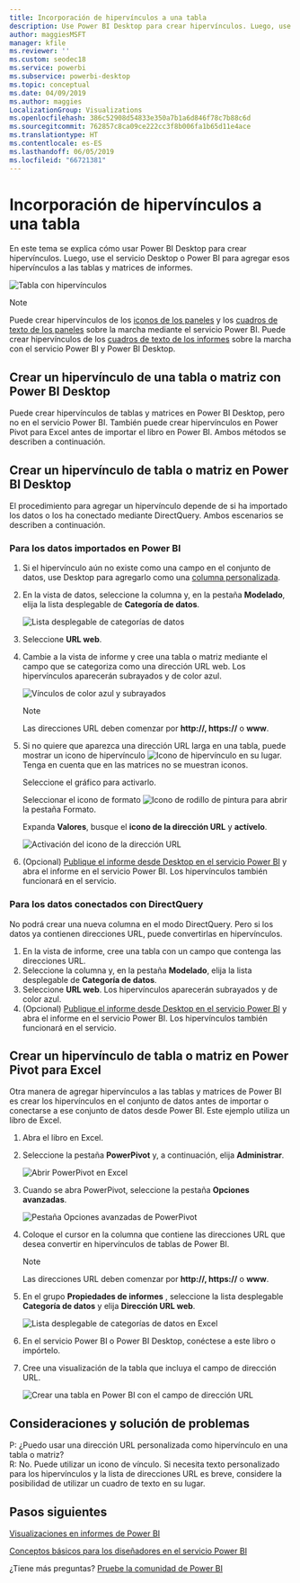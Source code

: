 ```yaml
---
title: Incorporación de hipervínculos a una tabla
description: Use Power BI Desktop para crear hipervínculos. Luego, use Power BI Desktop o el servicio Power BI para agregar esos hipervínculos a las tablas y matrices de informes.
author: maggiesMSFT
manager: kfile
ms.reviewer: ''
ms.custom: seodec18
ms.service: powerbi
ms.subservice: powerbi-desktop
ms.topic: conceptual
ms.date: 04/09/2019
ms.author: maggies
LocalizationGroup: Visualizations
ms.openlocfilehash: 386c52908d54833e350a7b1a6d846f78c7b88c6d
ms.sourcegitcommit: 762857c8ca09ce222cc3f8b006fa1b65d11e4ace
ms.translationtype: HT
ms.contentlocale: es-ES
ms.lasthandoff: 06/05/2019
ms.locfileid: "66721381"
---
```

# <a name="add-hyperlinks-to-a-table"></a>Incorporación de hipervínculos a una tabla
En este tema se explica cómo usar Power BI Desktop para crear hipervínculos. Luego, use el servicio Desktop o Power BI para agregar esos hipervínculos a las tablas y matrices de informes. 

![Tabla con hipervínculos](media/power-bi-hyperlinks-in-tables/hyperlinkedtable.png)

> [!NOTE]
> Puede crear hipervínculos de los [iconos de los paneles](service-dashboard-edit-tile.md) y los [cuadros de texto de los paneles](service-dashboard-add-widget.md) sobre la marcha mediante el servicio Power BI. Puede crear hipervínculos de los [cuadros de texto de los informes](service-add-hyperlink-to-text-box.md) sobre la marcha con el servicio Power BI y Power BI Desktop.
> 

## <a name="to-create-a-hyperlink-in-a-table-or-matrix-using-power-bi-desktop"></a>Crear un hipervínculo de una tabla o matriz con Power BI Desktop
Puede crear hipervínculos de tablas y matrices en Power BI Desktop, pero no en el servicio Power BI. También puede crear hipervínculos en Power Pivot para Excel antes de importar el libro en Power BI. Ambos métodos se describen a continuación.

## <a name="create-a-table-or-matrix-hyperlink-in-power-bi-desktop"></a>Crear un hipervínculo de tabla o matriz en Power BI Desktop
El procedimiento para agregar un hipervínculo depende de si ha importado los datos o los ha conectado mediante DirectQuery. Ambos escenarios se describen a continuación.

### <a name="for-data-imported-into-power-bi"></a>Para los datos importados en Power BI
1. Si el hipervínculo aún no existe como una campo en el conjunto de datos, use Desktop para agregarlo como una [columna personalizada](desktop-common-query-tasks.md).
2. En la vista de datos, seleccione la columna y, en la pestaña **Modelado**, elija la lista desplegable de **Categoría de datos**.
   
    ![Lista desplegable de categorías de datos](media/power-bi-hyperlinks-in-tables/pbi_data_category.png)
3. Seleccione **URL web**.
4. Cambie a la vista de informe y cree una tabla o matriz mediante el campo que se categoriza como una dirección URL web. Los hipervínculos aparecerán subrayados y de color azul.

    ![Vínculos de color azul y subrayados](media/power-bi-hyperlinks-in-tables/power-bi-table-with-hyperlinks2.png)

    > [!NOTE]
    > Las direcciones URL deben comenzar por **http://, https://** o **www**.
    >
   
1. Si no quiere que aparezca una dirección URL larga en una tabla, puede mostrar un icono de hipervínculo  ![Icono de hipervínculo](media/power-bi-hyperlinks-in-tables/power-bi-hyperlink-icon.png) en su lugar. Tenga en cuenta que en las matrices no se muestran iconos.
   
    Seleccione el gráfico para activarlo.

    Seleccionar el icono de formato ![Icono de rodillo de pintura](media/power-bi-hyperlinks-in-tables/power-bi-paintroller.png) para abrir la pestaña Formato.

    Expanda **Valores**, busque el **icono de la dirección URL** y **actívelo**.

    ![Activación del icono de la dirección URL](media/power-bi-hyperlinks-in-tables/power-bi-url-icon-on.png)

1. (Opcional) [Publique el informe desde Desktop en el servicio Power BI](guided-learning/publishingandsharing.yml?tutorial-step=2) y abra el informe en el servicio Power BI. Los hipervínculos también funcionará en el servicio.

### <a name="for-data-connected-with-directquery"></a>Para los datos conectados con DirectQuery
No podrá crear una nueva columna en el modo DirectQuery.  Pero si los datos ya contienen direcciones URL, puede convertirlas en hipervínculos.

1. En la vista de informe, cree una tabla con un campo que contenga las direcciones URL.
2. Seleccione la columna y, en la pestaña **Modelado**, elija la lista desplegable de **Categoría de datos**.
3. Seleccione **URL web**. Los hipervínculos aparecerán subrayados y de color azul.
4. (Opcional) [Publique el informe desde Desktop en el servicio Power BI](guided-learning/publishingandsharing.yml?tutorial-step=2) y abra el informe en el servicio Power BI. Los hipervínculos también funcionará en el servicio.

## <a name="create-a-table-or-matrix-hyperlink-in-excel-power-pivot"></a>Crear un hipervínculo de tabla o matriz en Power Pivot para Excel
Otra manera de agregar hipervínculos a las tablas y matrices de Power BI es crear los hipervínculos en el conjunto de datos antes de importar o conectarse a ese conjunto de datos desde Power BI. Este ejemplo utiliza un libro de Excel.

1. Abra el libro en Excel.
2. Seleccione la pestaña **PowerPivot** y, a continuación, elija **Administrar**.
   
   ![Abrir PowerPivot en Excel](media/power-bi-hyperlinks-in-tables/createhyperlinkinpowerpivot2.png)
1. Cuando se abra PowerPivot, seleccione la pestaña **Opciones avanzadas**.
   
   ![Pestaña Opciones avanzadas de PowerPivot](media/power-bi-hyperlinks-in-tables/createhyperlinkinpowerpivot3.png)
4. Coloque el cursor en la columna que contiene las direcciones URL que desea convertir en hipervínculos de tablas de Power BI.
   
   > [!NOTE]
   > Las direcciones URL deben comenzar por **http://, https://** o **www**.
   > 
5. En el grupo **Propiedades de informes** , seleccione la lista desplegable **Categoría de datos** y elija **Dirección URL web**. 
   
   ![Lista desplegable de categorías de datos en Excel](media/power-bi-hyperlinks-in-tables/createhyperlinksnew.png)

6. En el servicio Power BI o Power BI Desktop, conéctese a este libro o impórtelo.
7. Cree una visualización de la tabla que incluya el campo de dirección URL.
   
   ![Crear una tabla en Power BI con el campo de dirección URL](media/power-bi-hyperlinks-in-tables/hyperlinksintables.gif)

## <a name="considerations-and-troubleshooting"></a>Consideraciones y solución de problemas
P: ¿Puedo usar una dirección URL personalizada como hipervínculo en una tabla o matriz?    
R: No. Puede utilizar un icono de vínculo. Si necesita texto personalizado para los hipervínculos y la lista de direcciones URL es breve, considere la posibilidad de utilizar un cuadro de texto en su lugar.


## <a name="next-steps"></a>Pasos siguientes
[Visualizaciones en informes de Power BI](visuals/power-bi-report-visualizations.md)

[Conceptos básicos para los diseñadores en el servicio Power BI](service-basic-concepts.md)

¿Tiene más preguntas? [Pruebe la comunidad de Power BI](http://community.powerbi.com/)

